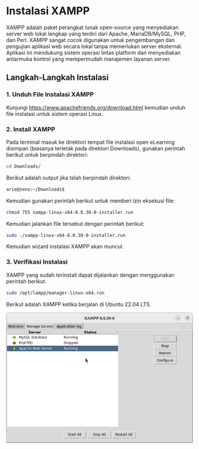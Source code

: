 # Instalasi XAMPP
XAMPP adalah paket perangkat lunak open-source yang menyediakan server web lokal lengkap yang terdiri dari Apache, MariaDB/MySQL, PHP, dan Perl. XAMPP sangat cocok digunakan untuk pengembangan dan pengujian aplikasi web secara lokal tanpa memerlukan server eksternal. Aplikasi ini mendukung sistem operasi lintas platform dan menyediakan antarmuka kontrol yang mempermudah manajemen layanan server.
## Langkah-Langkah Instalasi
### 1. Unduh File Instalasi XAMPP
Kunjungi https://www.apachefriends.org/download.html kemudian unduh file instalasi untuk sistem operasi Linux.

### 2. Install XAMPP
Pada terminal masuk ke direktori tempat file instalasi open eLearning disimpan (biasanya terletak pada direktori Downloads), gunakan perintah berikut untuk berpindah direktori: 
```bash
cd Downloads/
```
Berikut adalah output jika telah berpindah direktori:
```bash
arie@zeno:~/Downloads$ 
```
Kemudian gunakan perintah berikut untuk memberi izin eksekusi file:
```bash
chmod 755 xampp-linux-x64-8.0.30-0-installer.run
```
Kemudian jalankan file tersebut dengan perintah berikut:
```bash
sudo ./xampp-linux-x64-8.0.30-0-installer.run
```
Kemudian wizard instalasi XAMPP akan muncul.
### 3. Verifikasi Instalasi
XAMPP yang sudah terinstall dapat dijalankan dengan menggunakan perintah berikut.
```bash
sudo /opt/lampp/manager-linux-x64.run
```
Berikut adalah XAMPP ketika berjalan di Ubuntu 22.04 LTS.

![icon](img/xampp_run.png)
